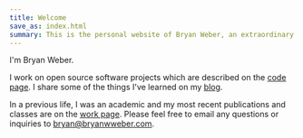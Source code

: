 ```yaml
---
title: Welcome
save_as: index.html
summary: This is the personal website of Bryan Weber, an extraordinary teacher and software developer.
---
```


I'm Bryan Weber.

I work on open source software projects which are described on the [code page]({filename}/pages/code.md). I share some of the things I've learned on my [blog](/writing.html).

In a previous life, I was an academic and my most recent publications and classes are on the [work page]({filename}/pages/cv.md). Please feel free to email any questions or inquiries to <bryan@bryanwweber.com>.
